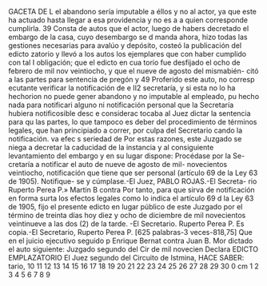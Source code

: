 GACETA DE L
el abandono sería imputable a éllos y no al actor, ya que
este ha actuado hasta llegar a esa providencia y no es a
a quien corresponde cumplirla.
39 Consta de autos que el actor, luego de habers
decretado el embargo de la casa, cuyo desembargo se d
manda ahora, hizo todas las gestiones necesarias para
avalúo y depósito, costeó la publicación del edicto
zatorio y llevó a los autos los ejemplares que con
haber cumplido con tal I obligación; que el edicto en cua
torio fue desfijado el ocho de febrero de mil nov
veintiocho, y que el nueve de agosto del mismabién-
citó a las partes para sentencia de pregón y
49 Proferido este auto, no corresp
ecutante verificar la notificación de e
II2
secretaría, y si esta no lo ha hechorion
no puede gener abandono y no
imputable al empleado, pu
hecho nada para notificari
alguno ni notificación personal
que la Secretaría hubiera notificosible desc
e considerac
tocaba al Juez dictar la sentencia para qu
las partes, lo que tampoco es deber del
procedimiento de términos legales, que
han principiado a correr, por culpa del Secretario
cando la notificación.
va
efec
s
seriedad de
Por estas razones, este Juzgado se niega a decretar la
caducidad de la instancia y al consiguiente levantamiento
del embargo y en su lugar dispone: Procédase por la Se-
cretaría a notificar el auto de nueve de agosto de mil-
novecientos veintiocho, notificación que tiene que ser
personal (artículo 69 de la Ley 63 de 1905). Notifique-
se y cúmplase.-El Juez, PABLO ROJAS.-El Secreta-
rio Ruperto Perea P.»
Martin B
contra
Por tanto, para que sirva de notificación en forma
surta los efectos legales como lo indica el artículo 69 d
la Ley 63 de 1905, fijo el presente edicto en lugar público
de este Juzgado por el término de treinta días hoy diez y
ocho de diciembre de mil novecientos veintinueve a las
dos (2) de la tarde. -El Secretario. Ruperto Perea P.
Es copia.-El Secretario, Ruperto Perea P.
[625 palabras-3 veces-818,75]
Que en el juicio ejecutivo seguido p
Enrique Bernat contra Juan B. Mor
dictado el auto siguiente:
Juzgado segundo del Cir
de mil novecien
Declara
EDICTO EMPLAZATORIO
El Juez segundo del Circuito de Istmina,
HACE SABER:
tario,
10 11 12 13 14 15 16 17 18 19 20 21 22 23 24 25 26 27 28 29 30
0 cm 1 2 3 4 5 6 7 8 9